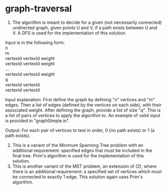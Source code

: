 # graph-traversal
1. The algorithm is meant to decide for a given (not necessarily connected) undirected graph, given points U and V, if a path exists between U and V. A DFS is used for the implementation of this solution.

Input is in the following form:\
n\
m\
vertexId vertexId weight\
vertexId vertexId weight\
...\
vertexId vertexId weight\
q\
vertexId vertexId\
vertexId vertexId

Input explanation:
First define the graph by defining "n" vertices and "m" edges. Then a list of edges (defined by the vertices on each side), with their associated weight.
After defining the graph, provide a list of size "q". This is a list of pairs of vertices to apply the algorithm to. An example of valid input is provided in "graphSimple.in".

Output: For each pair of vertices to test in order, 0 (no path exists) or 1 (a path exists).

2. This is a variant of the Minimum Spanning Tree problem with an additional requirement: specified edges that must be included in the final tree. Prim's algorithm is used for the implementation of this solution.
3. This is another variant of the MST problem, an extension of (2), where there is an additional requirement: a specified set of vertices which must be connected to exactly 1 edge. This solution again uses Prim's algorithm.
